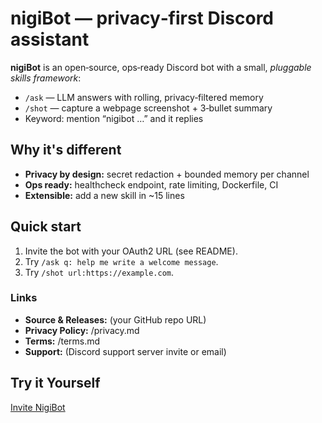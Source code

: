 # nigiBot — privacy‑first Discord assistant

**nigiBot** is an open‑source, ops‑ready Discord bot with a small, *pluggable skills framework*:
- `/ask` — LLM answers with rolling, privacy‑filtered memory
- `/shot` — capture a webpage screenshot + 3‑bullet summary
- Keyword: mention “nigibot …” and it replies

## Why it's different
- **Privacy by design:** secret redaction + bounded memory per channel
- **Ops ready:** healthcheck endpoint, rate limiting, Dockerfile, CI
- **Extensible:** add a new skill in ~15 lines

## Quick start
1. Invite the bot with your OAuth2 URL (see README).
2. Try `/ask q: help me write a welcome message`.
3. Try `/shot url:https://example.com`.

### Links
- **Source & Releases:** (your GitHub repo URL)
- **Privacy Policy:** /privacy.md
- **Terms:** /terms.md
- **Support:** (Discord support server invite or email)

## Try it Yourself
[Invite NigiBot](https://discord.com/oauth2/authorize?client_id=1145135940969439325&permissions=34816&integration_type=0&scope=bot+applications.commands)